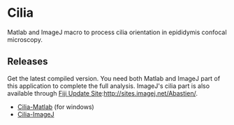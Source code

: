 # Cilia
Matlab and ImageJ macro to process cilia orientation in epididymis confocal microscopy.

## Releases
Get the latest compiled version. You need both Matlab and ImageJ part of this application to complete the full analysis. ImageJ's cilia part is also available through [Fiji Update Site](https://imagej.net/Following_an_update_site):http://sites.imagej.net/Abastien/.
- [Cilia-Matlab](https://github.com/alexandrebastien/Cilia/releases) (for windows)
- [Cilia-ImageJ](https://github.com/alexandrebastien/Cilia/raw/master/ULaval_Cilia-1.0.1.jar)
